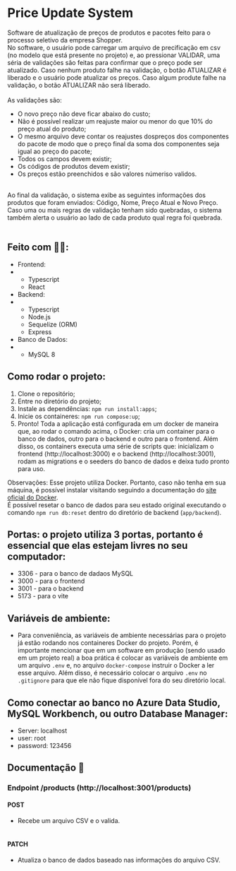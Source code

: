 # Price Update System
Software de atualização de preços de produtos e pacotes feito para o processo seletivo da empresa Shopper.<br>
No software, o usuário pode carregar um arquivo de precificação em csv (no modelo que está presente no projeto) e, ao pressionar VALIDAR, uma séria de validações são feitas para confirmar que o preço pode ser atualizado.
Caso nenhum produto falhe na validação, o botão ATUALIZAR é liberado e o usuário pode atualizar os preços.
Caso algum produte falhe na validação, o botão ATUALIZAR não será liberado.<br><br>
As validações são:
- O novo preço não deve ficar abaixo do custo;
- Não é possível realizar um reajuste maior ou menor do que 10% do preço atual do produto;
- O mesmo arquivo deve contar os reajustes dospreços dos componentes do pacote de modo que o preço final da soma dos componentes seja igual ao preço do pacote;
- Todos os campos devem existir;
- Os códigos de produtos devem existir;
- Os preços estão preenchidos e são valores númeriso validos.
<br>
Ao final da validação, o sistema exibe as seguintes informações dos produtos que foram enviados: Código, Nome, Preço Atual e Novo Preço.<br>
Caso uma ou mais regras de validação tenham sido quebradas, o sistema também alerta o usuário ao lado de cada produto qual regra foi quebrada.
<br><br>

## Feito com 👨‍💻:
- Frontend:
- - Typescript
  - React
- Backend:
- - Typescript
  - Node.js
  - Sequelize (ORM)
  - Express
- Banco de Dados:
- - MySQL 8

## Como rodar o projeto:
1)  Clone o repositório;
2)  Entre no diretório do projeto;
3)  Instale as dependências: `npm run install:apps`;
5)  Inicie os containeres: `npm run compose:up`;
6)  Pronto! Toda a aplicação está configurada em um docker de maneira que, ao rodar o comando acima, o Docker: cria um container para o banco de dados, outro para o backend e outro para o frontend. Além disso, os containers executa uma série de scripts que: inicializam o frontend (http://localhost:3000) e o backend (http://localhost:3001), rodam as migrations e o seeders do banco de dados e deixa tudo pronto para uso.

Observações:
Esse projeto utiliza Docker. Portanto, caso não tenha em sua máquina, é possível instalar visitando seguindo a documentação do [site oficial do Docker](https://docs.docker.com/engine/install/).<br>
É possível resetar o banco de dados para seu estado original executando o comando `npm run db:reset` dentro do diretório de backend (`app/backend`).

## Portas: o projeto utiliza 3 portas, portanto é essencial que elas estejam livres no seu computador:
- 3306 - para o banco de dadaos MySQL
- 3000 - para o frontend
- 3001 - para o backend
- 5173 - para o vite

## Variáveis de ambiente:
- Para conveniência, as variáveis de ambiente necessárias para o projeto já estão rodando nos containeres Docker do projeto. Porém, é importante mencionar que em um software em produção (sendo usado em um projeto real) a boa prática é colocar as variáveis de ambiente em um arquivo `.env` e, no arquivo `docker-compose` instruir o Docker a ler esse arquivo. Além disso, é necessário colocar o arquivo `.env` no `.gitignore` para que ele não fique disponível fora do seu diretório local.

## Como conectar ao banco no Azure Data Studio, MySQL Workbench, ou outro Database Manager:
- Server: localhost
- user: root
- password: 123456

## Documentação 📑

### Endpoint /products (http://localhost:3001/products)
#### POST
- Recebe um arquivo CSV e o valida.
<br><br>
#### PATCH
- Atualiza o banco de dados baseado nas informações do arquivo CSV.
